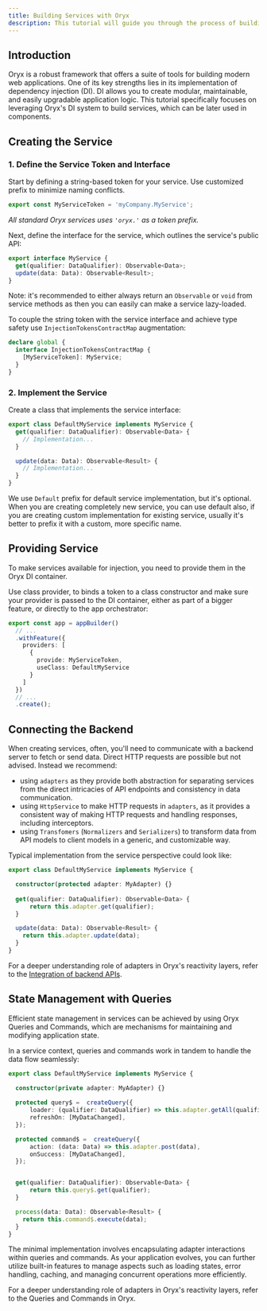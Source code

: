 ```yaml
---
title: Building Services with Oryx
description: This tutorial will guide you through the process of building services with the Oryx framework. We'll leverage Oryx's dependency injection (DI) mechanism, HttpService and Query.
---
```


## Introduction

Oryx is a robust framework that offers a suite of tools for building modern web applications. One of its key strengths lies in its implementation of dependency injection (DI). DI allows you to create modular, maintainable, and easily upgradable application logic. This tutorial specifically focuses on leveraging Oryx's DI system to build services, which can be later used in components.

## Creating the Service

### 1. Define the Service Token and Interface

Start by defining a string-based token for your service. Use customized prefix to minimize naming conflicts.

```ts
export const MyServiceToken = 'myCompany.MyService';
```

_All standard Oryx services uses `'oryx.'` as a token prefix._

Next, define the interface for the service, which outlines the service's public API:

```ts
export interface MyService {
  get(qualifier: DataQualifier): Observable<Data>;
  update(data: Data): Observable<Result>;
}
```

Note: it's recommended to either always return an `Observable` or `void` from service methods as then you can easily can make a service lazy-loaded.  

To couple the string token with the service interface and achieve type safety use `InjectionTokensContractMap` augmentation:

```ts
declare global {
  interface InjectionTokensContractMap {
    [MyServiceToken]: MyService;
  }
}
```

### 2. Implement the Service

Create a class that implements the service interface:

```ts
export class DefaultMyService implements MyService {
  get(qualifier: DataQualifier): Observable<Data> {
    // Implementation...
  }

  update(data: Data): Observable<Result> {
    // Implementation...
  }
}
```

We use `Default` prefix for default service implementation, but it's optional. When you are creating completely new service, you can use default also, if you are creating custom implementation for existing service, usually it's better to prefix it with a custom, more specific name.  

## Providing Service

To make services available for injection, you need to provide them in the Oryx DI container.

Use class provider, to binds a token to a class constructor and make sure your provider is passed to the DI container, either as part of a bigger feature, or directly to the app orchestrator:

```ts
export const app = appBuilder()
  // ...
  .withFeature({
    providers: [
      {
        provide: MyServiceToken,
        useClass: DefaultMyService
      }
    ]
  })
  // ...
  .create();
```

## Connecting the Backend

When creating services, often, you'll need to communicate with a backend server to fetch or send data. Direct HTTP requests are possible but not advised. Instead we recommend:
 
- using `adapters` as they provide both abstraction for separating services from the direct intricacies of API endpoints and consistency in data communication.
- using `HttpService` to make HTTP requests in `adapters`, as it provides a consistent way of making HTTP requests and handling responses, including interceptors. 
- using `Transfomers` (`Normalizers` and `Serializers`) to transform data from API models to client models in a generic, and customizable way.

Typical implementation from the service perspective could look like:

```ts
export class DefaultMyService implements MyService {

  constructor(protected adapter: MyAdapter) {}
    
  get(qualifier: DataQualifier): Observable<Data> {
      return this.adapter.get(qualifier);
  }

  update(data: Data): Observable<Result> {
    return this.adapter.update(data);
  }
}
```

For a deeper understanding role of adapters in Oryx's reactivity layers, refer to the [Integration of backend APIs](/docs/oryx/architecture/reactivity/oryx-integration-of-backend-apis.md).


## State Management with Queries

Efficient state management in services can be achieved by using Oryx Queries and Commands, which are mechanisms for maintaining and modifying application state.

In a service context, queries and commands work in tandem to handle the data flow seamlessly:

```ts
export class DefaultMyService implements MyService {

  constructor(private adapter: MyAdapter) {}
    
  protected query$ =  createQuery({
      loader: (qualifier: DataQualifier) => this.adapter.getAll(qualifier),
      refreshOn: [MyDataChanged],
  });

  protected command$ =  createQuery({
      action: (data: Data) => this.adapter.post(data),
      onSuccess: [MyDataChanged],
  });


  get(qualifier: DataQualifier): Observable<Data> {
      return this.query$.get(qualifier);
  }

  process(data: Data): Observable<Result> {
    return this.command$.execute(data);
  }
}
```

The minimal implementation involves encapsulating adapter interactions within queries and commands. As your application evolves, you can further utilize built-in features to manage aspects such as loading states, error handling, caching, and managing concurrent operations more efficiently.

For a deeper understanding role of adapters in Oryx's reactivity layers, refer to the Queries and Commands in Oryx.
